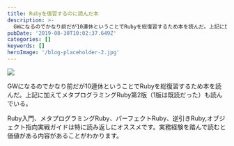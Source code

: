 ```yaml
---
title: Rubyを復習するのに読んだ本
description: >-
  GWになるのでかなり前だが10連休ということでRubyを総復習するため本を読んだ。上記に加えてメタプログラミングRuby第2版（1版は既読だった）も読んでいる。
pubDate: '2019-08-30T10:02:37.649Z'
categories: []
keywords: []
heroImage: '/blog-placeholder-2.jpg'
---
```


![](/img/1__CBCGz3M__8LECvkTYtAHd0w.png)

GWになるのでかなり前だが10連休ということでRubyを総復習するため本を読んだ。上記に加えてメタプログラミングRuby第2版（1版は既読だった）も読んでいる。

Ruby入門、メタプログラミングRuby、パーフェクトRuby、逆引きRuby,オブジェクト指向実戦ガイドは特に読み返しにオススメです。実務経験を踏んで読むと価値がある内容があることがわかります。